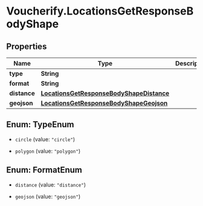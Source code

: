 # Voucherify.LocationsGetResponseBodyShape

## Properties

Name | Type | Description | Notes
------------ | ------------- | ------------- | -------------
**type** | **String** |  | [optional] 
**format** | **String** |  | [optional] 
**distance** | [**LocationsGetResponseBodyShapeDistance**](LocationsGetResponseBodyShapeDistance.md) |  | [optional] 
**geojson** | [**LocationsGetResponseBodyShapeGeojson**](LocationsGetResponseBodyShapeGeojson.md) |  | [optional] 



## Enum: TypeEnum


* `circle` (value: `"circle"`)

* `polygon` (value: `"polygon"`)





## Enum: FormatEnum


* `distance` (value: `"distance"`)

* `geojson` (value: `"geojson"`)




